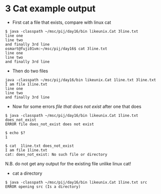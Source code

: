 # 3 Cat example output

* First cat a file that exists, compare with linux cat

```
$ java -classpath ~/msc/pij/day16/bin likeunix.Cat 3line.txt 
line one
line two
and finally 3rd line
osmart@fuji01vm:~/msc/pij/day16$ cat 3line.txt 
line one
line two
and finally 3rd line
```

* Then do two files

```
java -classpath ~/msc/pij/day16/bin likeunix.Cat 1line.txt 3line.txt 
I am file 1line.txt
line one
line two
and finally 3rd line
```

* Now for some errors *file that does not exist* after one that does

```
$ java -classpath ~/msc/pij/day16/bin likeunix.Cat 1line.txt does_not_exist
ERROR file does_not_exist does not exist

$ echo $?
1

$ cat  1line.txt does_not_exist
I am file 1line.txt
cat: does_not_exist: No such file or directory

```
 N.B. do not get any output for the existing file unlike linux cat!

* cat a directory

```
$ java -classpath ~/msc/pij/day16/bin likeunix.Cat 1line.txt src
ERROR opening src (Is a directory)
```


